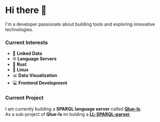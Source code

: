 # Hi there 👋  

I'm a developer passionate about building tools and exploring innovative technologies.  

### Current Interests  

- 🔗 **Linked Data**
- 🌐 **Language Servers**
- 🦀 **Rust**
- 🐧 **Linux**
- 📊 **Data Visualization**
- 💻 **Frontend Development**

### Current Project

I am currently building a **SPARQL language server** called [**Qlue-ls**](https://github.com/IoannisNezis/Qlue-ls).  
As a sub-project of **Qlue-ls** im bulding a [**LL-SPARQL-parser**](https://github.com/IoannisNezis/Qlue-ls/tree/main/parser).
